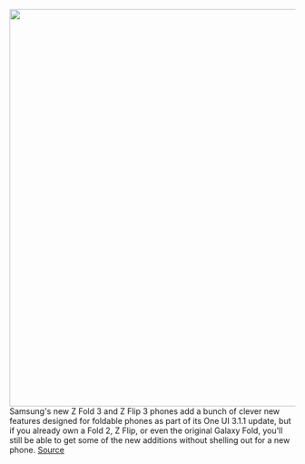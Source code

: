 <img src='https://cdn.vox-cdn.com/thumbor/-Ex_tLpkCm_7YHzs_BtwfE_1PhI=/0x0:2040x1360/1200x800/filters:focal(857x517:1183x843)/cdn.vox-cdn.com/uploads/chorus_image/image/69798835/vpavic_200907_4181_0010.0.jpg' width='700px' /><br/>
Samsung's new Z Fold 3 and Z Flip 3 phones add a bunch of clever new features designed for foldable phones as part of its One UI 3.1.1 update, but if you already own a Fold 2, Z Flip, or even the original Galaxy Fold, you'll still be able to get some of the new additions without shelling out for a new phone.
<a href='https://www.theverge.com/2021/8/31/22650344/samsung-foldable-z-fold-flip-phones-features-one-ui-3-1-1'> Source <a/>